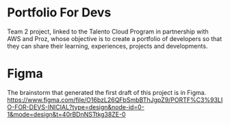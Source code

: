 # Portfolio For Devs
Team 2 project, linked to the Talento Cloud Program in partnership with AWS and Proz, whose objective is to create a portfolio of developers so that they can share their learning, experiences, projects and developments.

# Figma 
The brainstorm that generated the first draft of this project is in Figma.
https://www.figma.com/file/O16bzL26QFbSmbBThJgpZ9/PORTF%C3%93LIO-FOR-DEVS-INICIAL?type=design&node-id=0-1&mode=design&t=40rBDnNSTtkg38ZE-0
